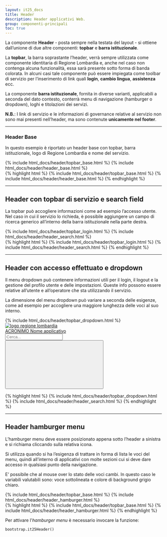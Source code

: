 ```yaml
---
layout: it25_docs
title: Header
description: Header applicativi Web.
group: componenti-principali
toc: true
---
```


La componente **Header** - posta sempre nella testata del layout - si ottiene dall’unione di due altre componenti: **topbar** e **barra istituzionale**.

La **topbar**, la barra soprastante l’header, verrà sempre utilizzata come componente identitaria di Regione Lombardia e, anche nel caso non contenga alcuna funzionalità, essa sarà presente sotto forma di banda colorata. In alcuni casi tale componente può essere impiegata come toolbar di servizio per l’inserimento di link quali **login**, **cambio lingua**, **assistenza** ecc.

La componente **barra istituzionale**, fornita in diverse varianti, applicabili a seconda del dato contesto, conterrà menu di navigazione (hamburger o dropdown), loghi e titolazioni dei servizi.

**N.B.**: I link di servizio e le informazioni di governance relative al servizio non sono mai presenti nell’header, ma sono contenute **unicamente nel footer**.

---

### Header Base

In questo esempio è riportato un header base con topbar, barra istituzionale, logo di Regione Lombardia e nome del servizio.
<div class="bd-example">
{% include html_docs/header/topbar_base.html %}
{% include html_docs/header/header_base.html %}
</div>
{% highlight html %}
{% include html_docs/header/topbar_base.html %}
{% include html_docs/header/header_base.html %}
{% endhighlight %}

---

## Header con topbar di servizio e search field

La topbar può accogliere informazioni come ad esempio l’accesso utente.  
Nel caso in cui il servizio lo richieda, è possibile aggiungere un campo di ricerca generico all’interno della barra istituzionale nella parte destra.

<div class="bd-example">
{% include html_docs/header/topbar_login.html %}
{% include html_docs/header/header_search.html %}
</div>
{% highlight html %}
{% include html_docs/header/topbar_login.html %}
{% include html_docs/header/header_search.html %}
{% endhighlight %}

---

## Header con accesso effettuato e dropdown

Il menu dropdown può contenere informazioni utili per il login, il logout e la gestione del profilo utente e delle impostazioni. Queste info possono essere relative all’utente e all’operatore che sta utilizzando il servizio.

La dimensione del menu dropdown può variare a seconda delle esigenze, come ad esempio per accogliere una maggiore lunghezza delle voci al suo interno.

<div class="bd-example">
{% include html_docs/header/topbar_dropdown.html %}
<div class="it-header-center-wrapper it25-barra-ist">
  <div class="container-fluid">
    <div class="row">
      <div class="col-12">
        <div class="it-header-center-content-wrapper">
          <div class="it-brand-wrapper">
            <a href="#">
              <img src="{{ site.baseurl }}/dist/assets/img/logo-rl.png" alt="logo regione lombardia" class="it25-header-logo d-none d-md-block" />
              <div class="it-brand-text">ACRONIMO Nome applicativo</div>
            </a>
          </div>
          <div class="it-right-zone">
            <form>
              <div class="it-search-wrapper">
                <input id="search-input98" class="form-control d-none d-lg-flex mr-sm-2 ml-auto" type="search" placeholder="Cerca..." aria-label="Testo per ricerca">
                  <button class="btn p-0 m-1" type="submit" aria-label="Esegui ricerca">
                    <svg class="icon"><use xlink:href="{{ site.baseurl }}/dist/svg/sprites.svg#it-search"></use></svg>
                  </button>
              </div>
            </form>
          </div>
        </div>
      </div>
    </div>
  </div>
</div>
</div>
{% highlight html %}
{% include html_docs/header/topbar_dropdown.html %}
{% include html_docs/header/header_search.html %}
{% endhighlight %}

---

## Header hamburger menu

L’hamburger menu deve essere posizionato appena sotto l’header a sinistra e si richiama cliccando sulla relativa icona.

Si utilizza quando si ha l’esigenza di trattare in forma di lista le voci del menu, quindi all’interno di applicativi con molte sezioni cui si deve dare accesso in qualsiasi punto della navigazione.

E’ possibile che al mouse over lo stato delle voci cambi. In questo caso le variabili valutabili sono: voce sottolineata e colore di background grigio chiaro.

<div class="bd-example">
{% include html_docs/header/topbar_base.html %}
{% include html_docs/header/header_hamburger.html %}
</div>
{% highlight html %}
{% include html_docs/header/topbar_base.html %}
{% include html_docs/header/header_hamburger.html %}
{% endhighlight %}

Per attivare l'*hamburger menu* è necessario invocare la funzione:
```
bootstrap.it25Header()
```
